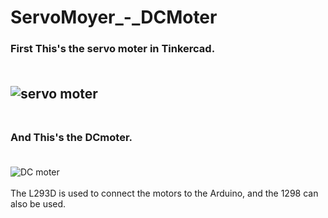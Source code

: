 # ServoMoyer_-_DCMoter
### First This's the servo moter in Tinkercad.<br><br> 
![servo moter](https://github.com/Areej1basfar/ServoMoyer_-_DCMoter/assets/121516453/59fd82a5-d44d-406e-8d49-d3c380d4d678)<br><br> 
---------------------------------------------------------------
### And This's the DCmoter.<br><br>
![DC moter ](https://github.com/Areej1basfar/ServoMoyer_-_DCMoter/assets/121516453/de466c7a-412c-4301-a56d-3ae1f5374467)<br><br>
The L293D is used to connect the motors to the Arduino, and the 1298 can also be used.


